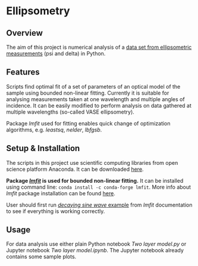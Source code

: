 # Ellipsometry

## Overview

The aim of this project is numerical analysis of a [data set from ellipsometric measurements](https://en.wikipedia.org/wiki/Ellipsometry)
 (psi and delta) in Python. 
 
 ## Features
Scripts find optimal fit of a set of parameters of an optical model of the sample using bounded non-linear fitting. Currently it is suitable for analysing measurements taken at one wavelength and multiple angles of incidence. It can be easily modified to perform analysis on data gathered at multiple wavelengths (so-called VASE ellipsometry).

Package *lmfit* used for fitting enables quick change of optimization algorithms, e.g. *leastsq*, *nelder*, *lbfgsb*.

## Setup & Installation
The scripts in this project use scientific computing libraries from open science platform Anaconda.
It can be downloaded [here](https://www.continuum.io/downloads).

**Package *[lmfit](https://lmfit.github.io/lmfit-py/intro.html)* is used for bounded non-linear fitting.**
It can be installed using command line: `conda install -c conda-forge lmfit`.
More info about *lmfit* package installation can be found [here](https://lmfit.github.io/lmfit-py/installation.html).

User should first run [*decaying sine wave* example](https://lmfit.github.io/lmfit-py/intro.html) from *lmfit* documentation to see if everything is working correctly.

## Usage
For data analysis use either plain Python notebook *Two layer model.py* or Jupyter notebook *Two layer model.ipynb*. The Jupyter notebook already contains some sample plots.


